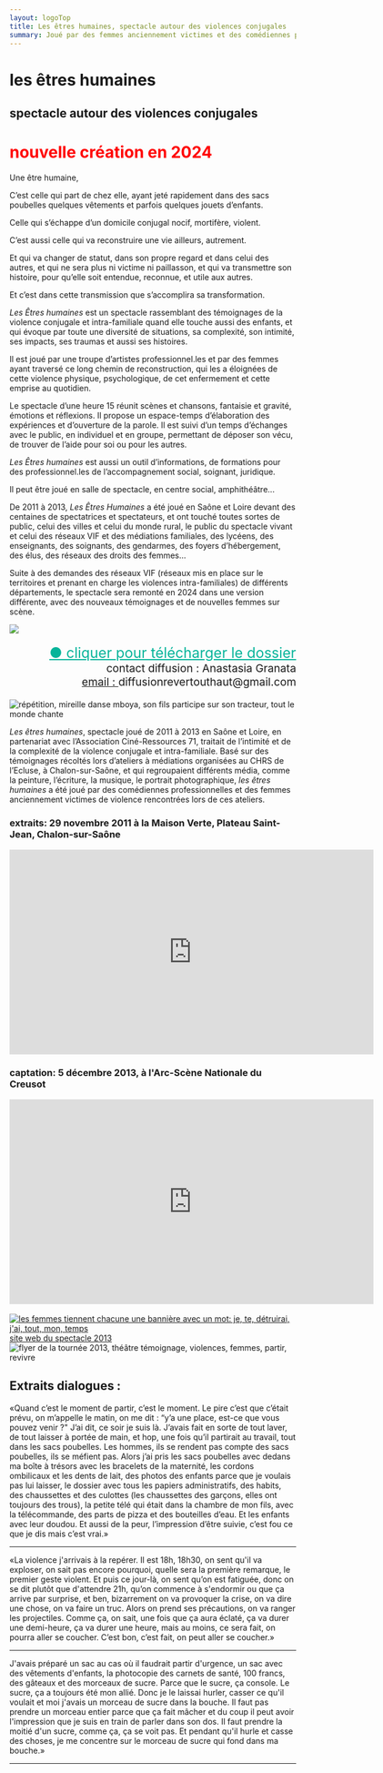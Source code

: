 ```yaml
---
layout: logoTop
title: Les êtres humaines, spectacle autour des violences conjugales
summary: Joué par des femmes anciennement victimes et des comédiennes professionnelles, le spectacle a été crée à partir d’ateliers artistiques menés en CHRS à Chalon-sur-Saône et des témoignages donnés aussi bien par les femmes accueillies que par les travailleuses sociales qui les accompagnent. Le spectacle a été joué de 2011 à 2013.
---
```


<h1>les êtres humaines</h1> 
<h2>spectacle autour des violences conjugales</h2>
<h1 style="color: red">nouvelle création en 2024</h1>

<p class="intro-text">Une être humaine, </p>

<p class="intro-indent">C’est celle qui part de chez elle, ayant jeté rapidement dans des sacs poubelles quelques vêtements et parfois quelques jouets d’enfants. </p>
<p class="intro-indent">Celle qui s’échappe d’un domicile conjugal nocif, mortifère, violent.</p>

<p class="intro-indent">C’est aussi celle qui va reconstruire une vie ailleurs, autrement.</p>

<p class="intro-indent">Et qui va changer de statut, dans son propre regard et dans celui des autres, et qui ne sera plus ni victime ni paillasson, et qui va transmettre son histoire, pour qu’elle soit entendue, reconnue, et utile aux autres.</p>

<p class="intro-indent">Et c’est dans cette transmission que s’accomplira sa transformation.</p>

<p class="intro-text"><cite>Les Êtres humaines</cite> est un spectacle rassemblant des témoignages de la violence conjugale et intra-familiale quand elle touche aussi des enfants, et qui évoque par toute une diversité de situations, sa complexité, son intimité, ses impacts, ses traumas et aussi ses histoires.</p>

<p class="intro-text">Il est joué par une troupe d’artistes professionnel.les et par des femmes ayant traversé ce long chemin de reconstruction, qui les a éloignées de cette violence physique, psychologique, de cet enfermement et cette emprise au quotidien.</p>

<p class="intro-text">Le spectacle d’une heure 15 réunit scènes et chansons, fantaisie et gravité, émotions et réflexions. Il propose un espace-temps d’élaboration des expériences et d’ouverture de la parole. Il est suivi d’un temps d’échanges avec le public, en individuel et en groupe, permettant de déposer son vécu, de trouver de l’aide pour soi ou pour les autres.</p>

<p class="intro-text"><cite>Les Êtres humaines</cite> est aussi un outil d’informations, de formations pour des professionnel.les de l’accompagnement social, soignant, juridique.</p>

<p class="intro-text">Il peut être joué en salle de spectacle, en centre social, amphithéâtre...</p>

<p class="intro-text">De 2011 à 2013, <cite>Les Êtres Humaines</cite> a été joué en Saône et Loire devant des centaines de spectatrices et spectateurs, et ont touché toutes sortes de public, celui des villes et celui du monde rural, le public du spectacle vivant et celui des réseaux VIF et des médiations familiales, des lycéens, des enseignants, des soignants, des gendarmes, des foyers d’hébergement, des élus, des réseaux des droits des femmes...</p>

<p class="intro-text">Suite à des demandes des réseaux VIF (réseaux mis en place sur le territoires et prenant en charge les violences intra-familiales) de différents départements, le spectacle sera remonté en 2024 dans une version différente, avec des nouveaux témoignages et de nouvelles femmes sur scène.</p>
<img src="https://res.cloudinary.com/dnxcesebo/image/upload/q_auto,f_auto/v1685979198/le-etres-humaines2024p1_kbnowo.png">

<ul style="text-align:right;list-style-type:none;font-size:1.2rem">
    <li><a style="color:hsl(171,93.5%,36.5%); font-size:1.3em" href="les-etres-humaines_V5.pdf" download="download">●&nbsp;cliquer pour télécharger le dossier</a></li>
    <li><span class="diffusion">contact diffusion : Anastasia Granata</span></li>
    <li><a href="mailto:diffusionrevertouthaut@gmail.com">email&nbsp;:&nbsp;</a><span class="diffusion">diffusionrevertouthaut@gmail.com</span></li>
    
</ul>




<div class="space-below"></div>

<img alt="répétition, mireille danse mboya, son fils participe sur son tracteur, tout le monde chante" src="https://res.cloudinary.com/dnxcesebo/image/upload/q_auto,f_auto,w_700/v1526489642/soloMireilleavec_David_small_-_copie_mbkxai.jpg"/>
<main>
<p class="intro-text"><em>Les êtres humaines</em>, spectacle joué de 2011 à 2013 en Saône et Loire, en partenariat avec l’Association Ciné-Ressources 71, traitait de l’intimité et de la complexité de la violence conjugale et intra-familiale. Basé sur des témoignages récoltés lors d’ateliers à médiations organisées au CHRS de l’Ecluse, à Chalon-sur-Saône, et qui regroupaient différents média, comme la peinture, l’écriture, la musique, le portrait photographique, <em>les êtres humaines</em> a été joué par des comédiennes professionnelles et des femmes anciennement victimes de violence rencontrées lors de ces ateliers.</p>
</main>
<div class="center-text">
<h3 class="centered">extraits: 29 novembre 2011 à la Maison Verte, Plateau Saint-Jean, Chalon-sur-Saône</h3>
 <iframe style="width:640px;height:360px;overflow:hidden" frameborder="0" type="text/html" src="https://www.dailymotion.com/embed/video/k7wHxP3YoKQTLS36L7T" width="100%" height="100%" allowfullscreen > </iframe>

<h3 class="centered">captation: 5 décembre 2013, à l'Arc-Scène Nationale du Creusot</h3>
<iframe src="https://player.vimeo.com/video/144494122?h=c75f70bc59" width="640" height="360" frameborder="0" allow="autoplay; fullscreen; picture-in-picture" allowfullscreen></iframe>
</div>

<!-- <p><a class="right-side-text" href="https://vimeo.com/144494122">Les êtres humaines</a> from <a href="https://vimeo.com/user20566311">Folle Allure</a> on <a href="https://vimeo.com">Vimeo</a>.</p> -->
<br>

<div class="right-side-text">
<a href="https://lesetreshumaines.net"><img alt="les femmes tiennent chacune une bannière avec un mot: je, te, détruirai, j'ai, tout, mon, temps" src="https://res.cloudinary.com/dnxcesebo/image/upload/v1526489586/je_te_détruirai_Etres_Humaines_eehr9y.jpg">site web du spectacle 2013</a>
</div>


<div class="center-block">
<img alt="flyer de la tournée 2013, théâtre témoignage, violences, femmes, partir, revivre" src="https://res.cloudinary.com/dnxcesebo/image/upload/f_auto,q_auto,w_800/v1526489757/êtres_humaines_flyer_tournee2013_pzhlxa.jpg"/>
</div>
<h2>Extraits dialogues : </h2>
<p class="quote">«Quand c’est le moment de partir, c’est le moment. Le pire c’est que c’était prévu, on m’appelle le matin, on me dit : “y’a une place, est-ce que vous pouvez venir ?" J’ai dit, ce soir je suis là. J’avais fait en sorte de tout laver, de tout laisser à portée de main, et hop, une fois qu’il partirait au travail, tout dans les sacs poubelles. Les hommes, ils se rendent pas compte des sacs poubelles, ils se méfient pas. Alors j’ai pris les sacs poubelles avec dedans ma boîte à trésors avec les bracelets de la maternité, les cordons ombilicaux et les dents de lait, des photos des enfants parce que je voulais pas lui laisser, le dossier avec tous les papiers administratifs, des habits, des chaussettes et des culottes (les chaussettes des garçons, elles ont toujours des trous), la petite télé qui était dans la chambre de mon fils, avec la télécommande, des parts de pizza et des bouteilles d’eau. Et les enfants avec leur doudou. Et aussi de la peur, l’impression d’être suivie, c’est fou ce que je dis mais c’est vrai.»</p>

<hr>

<p class="quote">«La violence j'arrivais à la repérer. Il est 18h, 18h30, on sent qu'il va exploser, on sait pas encore pourquoi, quelle sera la première remarque, le premier geste violent. Et puis ce jour-là, on sent qu’on est fatiguée, donc on se dit plutôt que d'attendre 21h, qu’on commence à s'endormir ou que ça arrive par surprise, et ben, bizarrement on va provoquer la crise, on va dire une chose, on va faire un truc. Alors on prend ses précautions, on va ranger les projectiles. Comme ça, on sait, une fois que ça aura éclaté, ça va durer une demi-heure, ça va durer une heure, mais au moins, ce sera fait, on pourra aller se coucher. C’est bon, c’est fait, on peut aller se coucher.»</p>

<hr>

<p class="quote">J'avais préparé un sac au cas où il faudrait partir d'urgence, un sac avec des vêtements d'enfants, la photocopie des carnets de santé, 100 francs, des gâteaux et des morceaux de sucre. Parce que le sucre, ça console. Le sucre, ça a toujours été mon allié. Donc je le laissai hurler, casser ce qu'il voulait et moi j'avais un morceau de sucre dans la bouche. Il faut pas prendre un morceau entier parce que ça fait mâcher et du coup il peut avoir l'impression que je suis en train de parler dans son dos. Il faut prendre la moitié d'un sucre, comme ça, ça se voit pas. Et pendant qu'il hurle et casse des choses, je me concentre sur le morceau de sucre qui fond dans ma bouche.»</p>
<hr>
